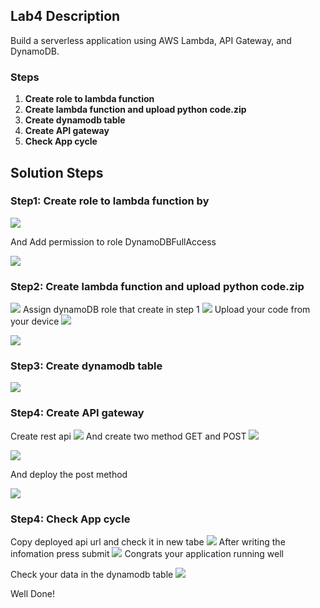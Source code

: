 ## Lab4 Description 

 Build a serverless application using AWS Lambda, API Gateway, and DynamoDB.

### Steps 
1. **Create role to lambda function**
2. **Create lambda function and upload python code.zip**
3. **Create dynamodb table**
4. **Create API gateway**
5. **Check App cycle**


## Solution Steps

### Step1: Create role to lambda function by


  ![](https://github.com/AliKhamed/ivolve_labs/blob/main/aws/lab5/screenshots/role.png)

  And Add permission to role DynamoDBFullAccess 

  ![](https://github.com/AliKhamed/ivolve_labs/blob/main/aws/lab5/screenshots/role2.png)
 

### Step2: Create lambda function and upload python code.zip

 
  ![](https://github.com/AliKhamed/ivolve_labs/blob/main/aws/lab5/screenshots/func1.png)
  Assign dynamoDB role that create in step 1
  ![](https://github.com/AliKhamed/ivolve_labs/blob/main/aws/lab5/screenshots/func2.png)
  Upload your code from your device
  ![](https://github.com/AliKhamed/ivolve_labs/blob/main/aws/lab5/screenshots/func3.png)

  ![](https://github.com/AliKhamed/ivolve_labs/blob/main/aws/lab5/screenshots/func4.png)

### Step3: Create dynamodb table


  ![](https://github.com/AliKhamed/ivolve_labs/blob/main/aws/lab5/screenshots/db1.png)
  
  
### Step4: Create API gateway

Create rest api 
  ![](https://github.com/AliKhamed/ivolve_labs/blob/main/aws/lab5/screenshots/rest.png)
And create two method GET and POST
  ![](https://github.com/AliKhamed/ivolve_labs/blob/main/aws/lab5/screenshots/api1.png)

  ![](https://github.com/AliKhamed/ivolve_labs/blob/main/aws/lab5/screenshots/api2.png)

  And deploy the post method 

  ![](https://github.com/AliKhamed/ivolve_labs/blob/main/aws/lab5/screenshots/apideploy.png)

  
### Step4: Check App cycle

Copy deployed api url and check it in new tabe
  ![](https://github.com/AliKhamed/ivolve_labs/blob/main/aws/lab5/screenshots/test1.png)
After writing the infomation press submit
  ![](https://github.com/AliKhamed/ivolve_labs/blob/main/aws/lab5/screenshots/test2.png)
Congrats your application running well

Check your data in the dynamodb table 
  ![](https://github.com/AliKhamed/ivolve_labs/blob/main/aws/lab5/screenshots/itemdb.png)

  Well Done!
  

